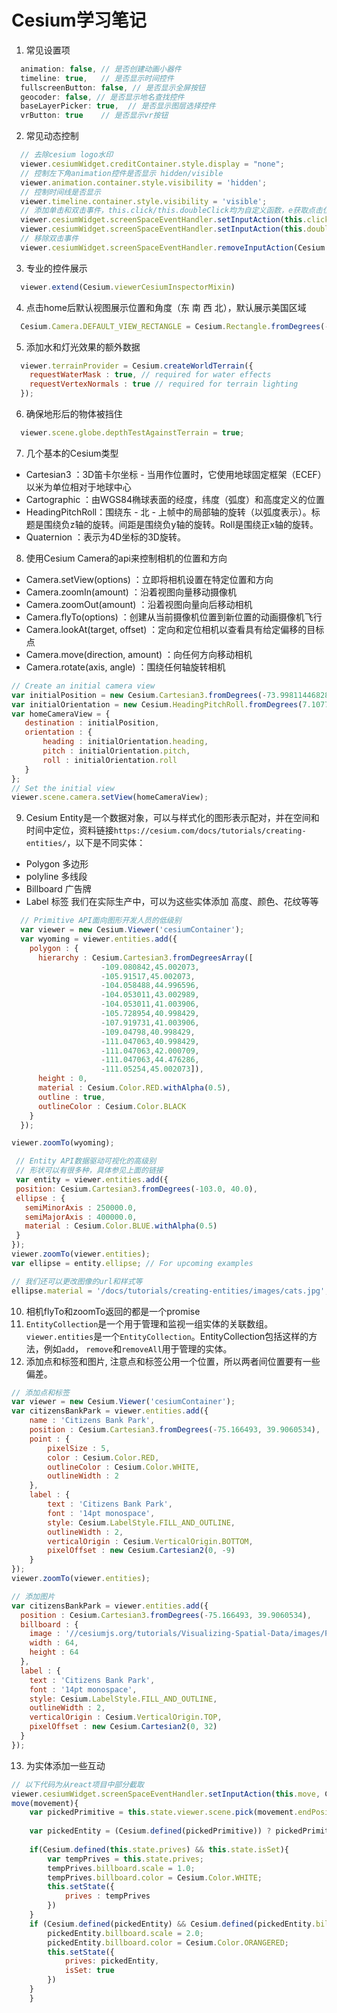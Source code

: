 # Cesium学习笔记


1. 常见设置项
```javascript
  animation: false, // 是否创建动画小器件
  timeline: true,   // 是否显示时间控件
  fullscreenButton: false, // 是否显示全屏按钮
  geocoder: false, // 是否显示地名查找控件
  baseLayerPicker: true,  // 是否显示图层选择控件
  vrButton: true    // 是否显示vr按钮
```
2. 常见动态控制
```javascript
  // 去除cesium logo水印
  viewer.cesiumWidget.creditContainer.style.display = "none";
  // 控制左下角animation控件是否显示 hidden/visible
  viewer.animation.container.style.visibility = 'hidden';
  // 控制时间线是否显示
  viewer.timeline.container.style.visibility = 'visible';
  // 添加单击和双击事件，this.click/this.doubleClick均为自定义函数，e获取点击位置
  viewer.cesiumWidget.screenSpaceEventHandler.setInputAction(this.click, Cesium.ScreenSpaceEventType.LEFT_CLICK)
  viewer.cesiumWidget.screenSpaceEventHandler.setInputAction(this.doubleClick, Cesium.ScreenSpaceEventType.LEFT_DOUBLE_CLICK)
  // 移除双击事件
  viewer.cesiumWidget.screenSpaceEventHandler.removeInputAction(Cesium.ScreenSpaceEventType.LEFT_DOUBLE_CLICK)
```
3. 专业的控件展示
```javascript
  viewer.extend(Cesium.viewerCesiumInspectorMixin)
 ```

4. 点击home后默认视图展示位置和角度（东 南 西 北），默认展示美国区域
```javascript
  Cesium.Camera.DEFAULT_VIEW_RECTANGLE = Cesium.Rectangle.fromDegrees(-200, -200, 0, 0)
```
5. 添加水和灯光效果的额外数据
```javascript
  viewer.terrainProvider = Cesium.createWorldTerrain({
    requestWaterMask : true, // required for water effects
    requestVertexNormals : true // required for terrain lighting
  });
```
6. 确保地形后的物体被挡住
```javascript
  viewer.scene.globe.depthTestAgainstTerrain = true;
```
7. 几个基本的Cesium类型
 - Cartesian3 ：3D笛卡尔坐标 - 当用作位置时，它使用地球固定框架（ECEF）以米为单位相对于地球中心
 - Cartographic ：由WGS84椭球表面的经度，纬度（弧度）和高度定义的位置
 - HeadingPitchRoll：围绕东 - 北 - 上帧中的局部轴的旋转（以弧度表示）。标题是围绕负z轴的旋转。间距是围绕负y轴的旋转。Roll是围绕正x轴的旋转。
 - Quaternion ：表示为4D坐标的3D旋转。

8. 使用Cesium Camera的api来控制相机的位置和方向
 - Camera.setView(options) ：立即将相机设置在特定位置和方向
 - Camera.zoomIn(amount) ：沿着视图向量移动摄像机
 - Camera.zoomOut(amount) ：沿着视图向量向后移动相机
 - Camera.flyTo(options) ：创建从当前摄像机位置到新位置的动画摄像机飞行
 - Camera.lookAt(target, offset) ：定向和定位相机以查看具有给定偏移的目标点
 - Camera.move(direction, amount) ：向任何方向移动相机
 - Camera.rotate(axis, angle) ：围绕任何轴旋转相机
 ```javascript
 // Create an initial camera view
var initialPosition = new Cesium.Cartesian3.fromDegrees(-73.998114468289017509, 40.674512895646692812, 2631.082799425431);
var initialOrientation = new Cesium.HeadingPitchRoll.fromDegrees(7.1077496389876024807, -31.987223091598949054, 0.025883251314954971306);
var homeCameraView = {
    destination : initialPosition,
    orientation : {
        heading : initialOrientation.heading,
        pitch : initialOrientation.pitch,
        roll : initialOrientation.roll
    }
};
// Set the initial view
viewer.scene.camera.setView(homeCameraView);
 ```
9. Cesium Entity是一个数据对象，可以与样式化的图形表示配对，并在空间和时间中定位，资料链接`https://cesium.com/docs/tutorials/creating-entities/`，以下是不同实体：
  - Polygon 多边形
  - polyline 多线段
  - Billboard 广告牌
  - Label 标签
  我们在实际生产中，可以为这些实体添加 高度、颜色、花纹等等
  ```javascript
    // Primitive API面向图形开发人员的低级别
    var viewer = new Cesium.Viewer('cesiumContainer');
    var wyoming = viewer.entities.add({
      polygon : {
        hierarchy : Cesium.Cartesian3.fromDegreesArray([
                      -109.080842,45.002073,
                      -105.91517,45.002073,
                      -104.058488,44.996596,
                      -104.053011,43.002989,
                      -104.053011,41.003906,
                      -105.728954,40.998429,
                      -107.919731,41.003906,
                      -109.04798,40.998429,
                      -111.047063,40.998429,
                      -111.047063,42.000709,
                      -111.047063,44.476286,
                      -111.05254,45.002073]),
        height : 0,
        material : Cesium.Color.RED.withAlpha(0.5),
        outline : true,
        outlineColor : Cesium.Color.BLACK
      }
    });

viewer.zoomTo(wyoming);
  ```
 ``` javascript
  // Entity API数据驱动可视化的高级别
  // 形状可以有很多种，具体参见上面的链接
  var entity = viewer.entities.add({
  position: Cesium.Cartesian3.fromDegrees(-103.0, 40.0),
  ellipse : {
    semiMinorAxis : 250000.0,
    semiMajorAxis : 400000.0,
    material : Cesium.Color.BLUE.withAlpha(0.5)
  }
});
viewer.zoomTo(viewer.entities);
var ellipse = entity.ellipse; // For upcoming examples

// 我们还可以更改图像的url和样式等
ellipse.material = '/docs/tutorials/creating-entities/images/cats.jpg';
 ```
10. 相机flyTo和zoomTo返回的都是一个promise
11. `EntityCollection`是一个用于管理和监视一组实体的关联数组。`viewer.entities`是一个`EntityCollection`。EntityCollection包括这样的方法，例如`add`， `remove`和`removeAll`用于管理的实体。
12. 添加点和标签和图片, 注意点和标签公用一个位置，所以两者间位置要有一些偏差。
```javascript
// 添加点和标签
var viewer = new Cesium.Viewer('cesiumContainer');
var citizensBankPark = viewer.entities.add({
    name : 'Citizens Bank Park',
    position : Cesium.Cartesian3.fromDegrees(-75.166493, 39.9060534),
    point : {
        pixelSize : 5,
        color : Cesium.Color.RED,
        outlineColor : Cesium.Color.WHITE,
        outlineWidth : 2
    },
    label : {
        text : 'Citizens Bank Park',
        font : '14pt monospace',
        style: Cesium.LabelStyle.FILL_AND_OUTLINE,
        outlineWidth : 2,
        verticalOrigin : Cesium.VerticalOrigin.BOTTOM,
        pixelOffset : new Cesium.Cartesian2(0, -9)
    }
});
viewer.zoomTo(viewer.entities);

// 添加图片
var citizensBankPark = viewer.entities.add({
  position : Cesium.Cartesian3.fromDegrees(-75.166493, 39.9060534),
  billboard : {
    image : '//cesiumjs.org/tutorials/Visualizing-Spatial-Data/images/Philadelphia_Phillies.png',
    width : 64,
    height : 64
  },
  label : {
    text : 'Citizens Bank Park',
    font : '14pt monospace',
    style: Cesium.LabelStyle.FILL_AND_OUTLINE,
    outlineWidth : 2,
    verticalOrigin : Cesium.VerticalOrigin.TOP,
    pixelOffset : new Cesium.Cartesian2(0, 32)
  }
});
```
13. 为实体添加一些互动
```javascript
// 以下代码为从react项目中部分截取
viewer.cesiumWidget.screenSpaceEventHandler.setInputAction(this.move, Cesium.ScreenSpaceEventType.MOUSE_MOVE);
move(movement){
    var pickedPrimitive = this.state.viewer.scene.pick(movement.endPosition);
 
    var pickedEntity = (Cesium.defined(pickedPrimitive)) ? pickedPrimitive.id : undefined;
   
    if(Cesium.defined(this.state.prives) && this.state.isSet){
        var tempPrives = this.state.prives;
        tempPrives.billboard.scale = 1.0;
        tempPrives.billboard.color = Cesium.Color.WHITE;
        this.setState({
            prives : tempPrives
        })
    }
    if (Cesium.defined(pickedEntity) && Cesium.defined(pickedEntity.billboard)) {
        pickedEntity.billboard.scale = 2.0;
        pickedEntity.billboard.color = Cesium.Color.ORANGERED;
        this.setState({
            prives: pickedEntity,
            isSet: true
        })
    }
    }
```
